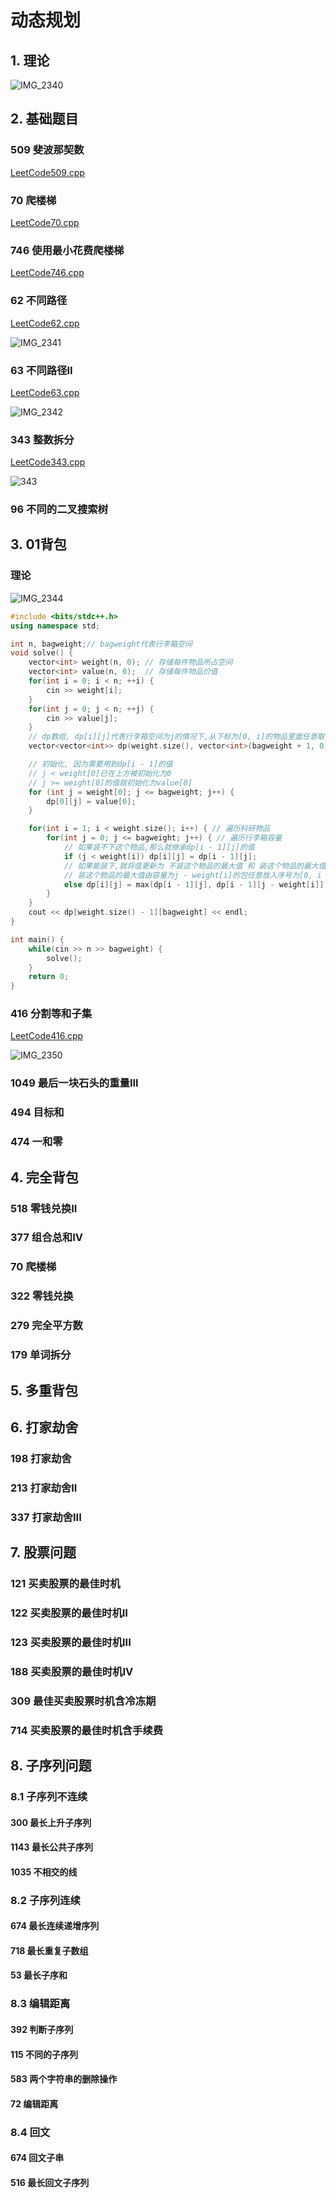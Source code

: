# 动态规划

## 1. 理论

![IMG_2340](Readme.assets/IMG_2340.jpg) 

## 2. 基础题目

### 509 斐波那契数

[LeetCode509.cpp](https://github.com/niu0217/Documents/blob/main/Algorithm/DynamicProgramming/LeetCode509.cpp)

### 70 爬楼梯

[LeetCode70.cpp](https://github.com/niu0217/Documents/blob/main/Algorithm/DynamicProgramming/LeetCode70.cpp)

### 746 使用最小花费爬楼梯

[LeetCode746.cpp](https://github.com/niu0217/Documents/blob/main/Algorithm/DynamicProgramming/LeetCode746.cpp)

### 62 不同路径

[LeetCode62.cpp](https://github.com/niu0217/Documents/blob/main/Algorithm/DynamicProgramming/LeetCode62.cpp)

![IMG_2341](Readme.assets/IMG_2341.jpg) 

### 63 不同路径II

[LeetCode63.cpp](https://github.com/niu0217/Documents/blob/main/Algorithm/DynamicProgramming/LeetCode63.cpp)

![IMG_2342](Readme.assets/IMG_2342.jpg) 

### 343 整数拆分

[LeetCode343.cpp](https://github.com/niu0217/Documents/blob/main/Algorithm/DynamicProgramming/LeetCode343.cpp)

![343](Readme.assets/343.jpg) 

### 96 不同的二叉搜索树

## 3. 01背包

### 理论

![IMG_2344](Readme.assets/IMG_2344.jpg) 

```c++
#include <bits/stdc++.h>
using namespace std;

int n, bagweight;// bagweight代表行李箱空间
void solve() {
    vector<int> weight(n, 0); // 存储每件物品所占空间
    vector<int> value(n, 0);  // 存储每件物品价值
    for(int i = 0; i < n; ++i) {
        cin >> weight[i];
    }
    for(int j = 0; j < n; ++j) {
        cin >> value[j];
    }
    // dp数组, dp[i][j]代表行李箱空间为j的情况下,从下标为[0, i]的物品里面任意取,能达到的最大价值
    vector<vector<int>> dp(weight.size(), vector<int>(bagweight + 1, 0));

    // 初始化, 因为需要用到dp[i - 1]的值
    // j < weight[0]已在上方被初始化为0
    // j >= weight[0]的值就初始化为value[0]
    for (int j = weight[0]; j <= bagweight; j++) {
        dp[0][j] = value[0];
    }

    for(int i = 1; i < weight.size(); i++) { // 遍历科研物品
        for(int j = 0; j <= bagweight; j++) { // 遍历行李箱容量
            // 如果装不下这个物品,那么就继承dp[i - 1][j]的值
            if (j < weight[i]) dp[i][j] = dp[i - 1][j];
            // 如果能装下,就将值更新为 不装这个物品的最大值 和 装这个物品的最大值 中的 最大值
            // 装这个物品的最大值由容量为j - weight[i]的包任意放入序号为[0, i - 1]的最大值 + 该物品的价值构成
            else dp[i][j] = max(dp[i - 1][j], dp[i - 1][j - weight[i]] + value[i]);
        }
    }
    cout << dp[weight.size() - 1][bagweight] << endl;
}

int main() {
    while(cin >> n >> bagweight) {
        solve();
    }
    return 0;
}
```

### 416 分割等和子集

[LeetCode416.cpp](https://github.com/niu0217/Documents/blob/main/Algorithm/DynamicProgramming/LeetCode416.cpp)

![IMG_2350](Readme.assets/IMG_2350.jpg) 

### 1049 最后一块石头的重量III

### 494 目标和

### 474 一和零

## 4. 完全背包

### 518 零钱兑换II

### 377 组合总和IV

### 70 爬楼梯

### 322 零钱兑换

### 279 完全平方数

### 179 单词拆分

## 5. 多重背包

## 6. 打家劫舍

### 198 打家劫舍

### 213 打家劫舍II

### 337 打家劫舍III

## 7. 股票问题

### 121 买卖股票的最佳时机

### 122 买卖股票的最佳时机II

### 123 买卖股票的最佳时机III

### 188 买卖股票的最佳时机IV

### 309 最佳买卖股票时机含冷冻期

### 714 买卖股票的最佳时机含手续费

## 8. 子序列问题

### 8.1 子序列不连续

#### 300 最长上升子序列

#### 1143 最长公共子序列

#### 1035 不相交的线

### 8.2 子序列连续

#### 674 最长连续递增序列

#### 718 最长重复子数组

#### 53 最长子序和

### 8.3 编辑距离

#### 392 判断子序列

#### 115 不同的子序列

#### 583 两个字符串的删除操作

#### 72 编辑距离

### 8.4 回文

#### 674 回文子串

#### 516 最长回文子序列

